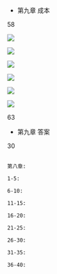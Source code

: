 * 第九章  成本



58

![](http://p1.bpimg.com/567571/431c375a4f97952e.jpg)


![](http://p1.bpimg.com/567571/943bdf7ac68ae33c.jpg)


![](http://p1.bqimg.com/567571/8fa8a203f4cfeb1b.jpg)


![](http://p1.bqimg.com/567571/c2d1e4ea8cdd74f8.jpg)


![](http://p1.bpimg.com/567571/680a37891fc9f2ac.jpg)



![](http://p1.bpimg.com/567571/4665931e19656c3a.jpg)


63





* 第九章    答案




30




```

第八章:

1-5:  		

6-10:   	

11-15:  	

16-20:  	 

21-25:  	

26-30:  	

31-35: 	
	
36-40: 	




```

